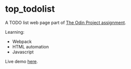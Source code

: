 # top_todolist
A TODO list web page part of <a href="https://www.theodinproject.com/lessons/node-path-javascript-todo-list">The Odin Project assignment</a>.

Learning:
- Webpack
- HTML automation
- Javascript

Live demo <a href="https://cel8.github.io/top_todolist/">here</a>.
